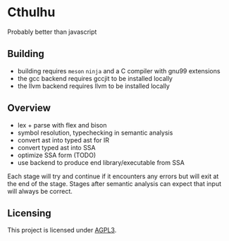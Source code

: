 # Cthulhu

Probably better than javascript

## Building
* building requires `meson` `ninja` and a C compiler with gnu99 extensions
* the gcc backend requires gccjit to be installed locally
* the llvm backend requires llvm to be installed locally

## Overview

* lex + parse with flex and bison
* symbol resolution, typechecking in semantic analysis
* convert ast into typed ast for IR
* convert typed ast into SSA
* optimize SSA form (TODO)
* use backend to produce end library/executable from SSA

Each stage will try and continue if it encounters any errors but will exit at the end of the stage.
Stages after semantic analysis can expect that input will always be correct.

## Licensing

This project is licensed under [AGPL3](./LICENSE).
